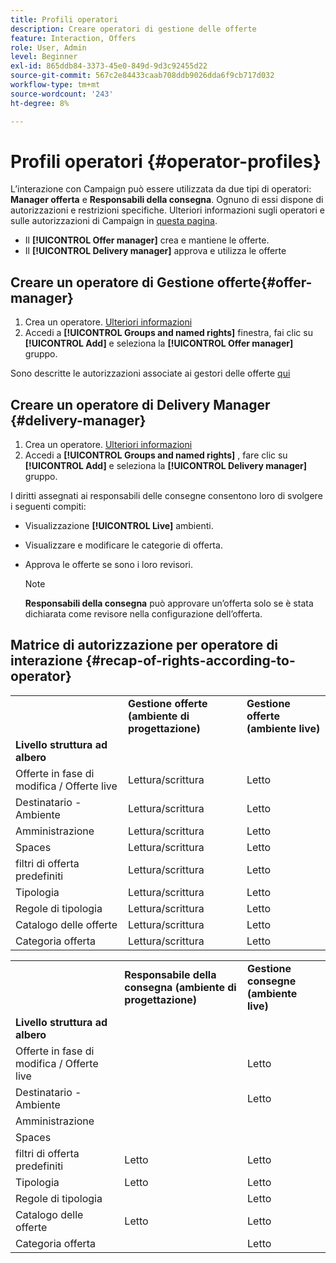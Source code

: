 ```yaml
---
title: Profili operatori
description: Creare operatori di gestione delle offerte
feature: Interaction, Offers
role: User, Admin
level: Beginner
exl-id: 865ddb84-3373-45e0-849d-9d3c92455d22
source-git-commit: 567c2e84433caab708ddb9026dda6f9cb717d032
workflow-type: tm+mt
source-wordcount: '243'
ht-degree: 8%

---
```


# Profili operatori {#operator-profiles}

L’interazione con Campaign può essere utilizzata da due tipi di operatori: **Manager offerta** e **Responsabili della consegna**. Ognuno di essi dispone di autorizzazioni e restrizioni specifiche. Ulteriori informazioni sugli operatori e sulle autorizzazioni di Campaign in [questa pagina](../start/gs-permissions.md).

* Il **[!UICONTROL Offer manager]** crea e mantiene le offerte.
* Il **[!UICONTROL Delivery manager]** approva e utilizza le offerte

## Creare un operatore di Gestione offerte{#offer-manager}

1. Crea un operatore. [Ulteriori informazioni](../start/manage-permissions.md#add-users)
1. Accedi a **[!UICONTROL Groups and named rights]** finestra, fai clic su **[!UICONTROL Add]** e seleziona la **[!UICONTROL Offer manager]** gruppo.

Sono descritte le autorizzazioni associate ai gestori delle offerte [qui](../start/manage-permissions.md#ootb-productprofiles)

## Creare un operatore di Delivery Manager {#delivery-manager}

1. Crea un operatore. [Ulteriori informazioni](../start/manage-permissions.md#add-users)
1. Accedi a **[!UICONTROL Groups and named rights]** , fare clic su **[!UICONTROL Add]** e seleziona la **[!UICONTROL Delivery manager]** gruppo.

I diritti assegnati ai responsabili delle consegne consentono loro di svolgere i seguenti compiti:

* Visualizzazione **[!UICONTROL Live]** ambienti.
* Visualizzare e modificare le categorie di offerta.
* Approva le offerte se sono i loro revisori.

  >[!NOTE]
  >
  >**Responsabili della consegna** può approvare un’offerta solo se è stata dichiarata come revisore nella configurazione dell’offerta.

## Matrice di autorizzazione per operatore di interazione {#recap-of-rights-according-to-operator}

<table> 
 <tbody> 
  <tr> 
   <td> </td> 
   <td> <strong>Gestione offerte (ambiente di progettazione)</strong><br /> </td> 
   <td> <strong>Gestione offerte (ambiente live)</strong><br /> </td> 
  </tr> 
  <tr> 
   <td> <strong>Livello struttura ad albero</strong><br /> </td> 
   <td> </td> 
   <td> </td> 
  </tr> 
  <tr> 
   <td> Offerte in fase di modifica / Offerte live<br /> </td> 
   <td> Lettura/scrittura<br /> </td> 
   <td> Letto<br /> </td> 
  </tr> 
  <tr> 
   <td> Destinatario - Ambiente<br /> </td> 
   <td> Lettura/scrittura<br /> </td> 
   <td> Letto<br /> </td> 
  </tr> 
  <tr> 
   <td> Amministrazione<br /> </td> 
   <td> Lettura/scrittura<br /> </td> 
   <td> Letto<br /> </td> 
  </tr> 
  <tr> 
   <td> Spaces<br /> </td> 
   <td> Lettura/scrittura<br /> </td> 
   <td> Letto<br /> </td> 
  </tr> 
  <tr> 
   <td> filtri di offerta predefiniti<br /> </td> 
   <td> Lettura/scrittura<br /> </td> 
   <td> Letto<br /> </td> 
  </tr> 
  <tr> 
   <td> Tipologia<br /> </td> 
   <td> Lettura/scrittura<br /> </td> 
   <td> Letto<br /> </td> 
  </tr> 
  <tr> 
   <td> Regole di tipologia<br /> </td> 
   <td> Lettura/scrittura<br /> </td> 
   <td> Letto<br /> </td> 
  </tr> 
  <tr> 
   <td> Catalogo delle offerte<br /> </td> 
   <td> Lettura/scrittura<br /> </td> 
   <td> Letto<br /> </td> 
  </tr> 
  <tr> 
   <td> Categoria offerta<br /> </td> 
   <td> Lettura/scrittura<br /> </td> 
   <td> Letto<br /> </td> 
  </tr> 
 </tbody> 
</table>

<table> 
 <tbody> 
  <tr> 
   <td> </td> 
   <td> <strong>Responsabile della consegna (ambiente di progettazione)</strong><br /> </td> 
   <td> <strong>Gestione consegne (ambiente live)</strong><br /> </td> 
  </tr> 
  <tr> 
   <td> <strong>Livello struttura ad albero</strong><br /> </td> 
   <td> </td> 
   <td> </td> 
  </tr> 
  <tr> 
   <td> Offerte in fase di modifica / Offerte live<br /> </td> 
   <td> </td> 
   <td> Letto<br /> </td> 
  </tr> 
  <tr> 
   <td> Destinatario - Ambiente<br /> </td> 
   <td> </td> 
   <td> Letto<br /> </td> 
  </tr> 
  <tr> 
   <td> Amministrazione<br /> </td> 
   <td> </td> 
   <td> </td> 
  </tr> 
  <tr> 
   <td> Spaces<br /> </td> 
   <td> </td> 
   <td> </td> 
  </tr> 
  <tr> 
   <td> filtri di offerta predefiniti<br /> </td> 
   <td> Letto<br /> </td> 
   <td> Letto<br /> </td> 
  </tr> 
  <tr> 
   <td> Tipologia<br /> </td> 
   <td> Letto<br /> </td> 
   <td> Letto<br /> </td> 
  </tr> 
  <tr> 
   <td> Regole di tipologia<br /> </td> 
   <td> </td> 
   <td> Letto<br /> </td> 
  </tr> 
  <tr> 
   <td> Catalogo delle offerte<br /> </td> 
   <td> Letto<br /> </td> 
   <td> Letto<br /> </td> 
  </tr> 
  <tr> 
   <td> Categoria offerta<br /> </td> 
   <td> </td> 
   <td> Letto<br /> </td> 
  </tr> 
 </tbody> 
</table>
